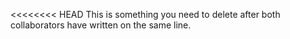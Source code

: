 <<<<<<<<
HEAD
This is something you need to delete after both collaborators have written on the same line.
